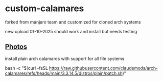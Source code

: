 # custom-calamares
forked from manjaro team and customized for cloned arch systems

new upload 01-10-2025 should work and install but needs testing

## [ Photos ](https://github.com/claudemods/arch-calamares/tree/main/photos)


install plain arch calamares with support for all file systems

bash -c "$(curl -fsSL https://raw.githubusercontent.com/claudemods/arch-calamares/refs/heads/main/3.3.14.5/distros/plain/patch.sh)"


